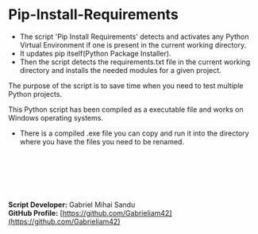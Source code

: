 # Pip-Install-Requirements

* The script 'Pip Install Requirements' detects and activates any Python Virtual Environment if one is present in the current working directory.
* It updates pip itself(Python Package Installer).
* Then the script detects the requirements.txt file in the current working directory and installs the needed modules for a given project.

The purpose of the script is to save time when you need to test multiple Python projects.


This Python script has been compiled as a executable file and works on Windows operating systems.
* There is a compiled .exe file you can copy and run it into the directory where you have the files you need to be renamed.





<br><br>




<br><br>





**Script Developer:** Gabriel Mihai Sandu  
**GitHub Profile:** [https://github.com/Gabrieliam42](https://github.com/Gabrieliam42)
